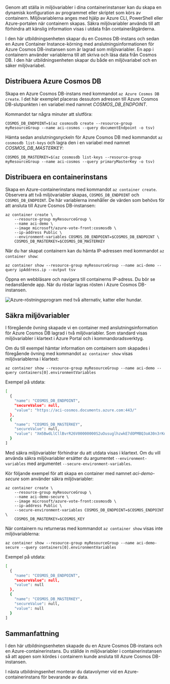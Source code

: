 Genom att ställa in miljövariabler i dina containerinstanser kan du skapa en dynamisk konfiguration av programmet eller skriptet som körs av containern. Miljövariablerna anges med hjälp av Azure CLI, PowerShell eller Azure-portalen när containern skapas. Säkra miljövariabler används till att förhindra att känslig information visas i utdata från containeråtgärderna.

I den här utbildningsenheten skapar du en Cosmos DB-instans och sedan en Azure Container Instance-körning med anslutningsinformationen för Azure Cosmos DB-instansen som är lagrad som miljövariabler. En app i containern använder variablerna till att skriva och läsa data från Cosmos DB. I den här utbildningsenheten skapar du både en miljövariabel och en säker miljövariabel.

## <a name="deploy-azure-cosmos-db"></a>Distribuera Azure Cosmos DB

Skapa en Azure Cosmos DB-instans med kommandot `az Azure Cosmos DB create`. I det här exemplet placeras dessutom adressen till Azure Cosmos DB-slutpunkten i en variabel med namnet *COSMOS_DB_ENDPOINT*.

Kommandot tar några minuter att slutföra:

```azurecli
COSMOS_DB_ENDPOINT=$(az cosmosdb create --resource-group myResourceGroup --name aci-cosmos --query documentEndpoint -o tsv)
```

Hämta sedan anslutningsnyckeln för Azure Cosmos DB med kommandot `az cosmosdb list-keys` och lagra den i en variabel med namnet *COSMOS_DB_MASTERKEY*:

```azurecli
COSMOS_DB_MASTERKEY=$(az cosmosdb list-keys --resource-group myResourceGroup --name aci-cosmos --query primaryMasterKey -o tsv)
```

## <a name="deploy-a-container-instance"></a>Distribuera en containerinstans

Skapa en Azure-containerinstans med kommandot `az container create`. Observera att två miljövariabler skapas, `COSMOS_DB_ENDPOINT` och `COSMOS_DB_ENDPOINT`. De här variablerna innehåller de värden som behövs för att ansluta till Azure Cosmos DB-instansen:

```azurecli
az container create \
    --resource-group myResourceGroup \
    --name aci-demo \
    --image microsoft/azure-vote-front:cosmosdb \
    --ip-address Public \
    --environment-variables COSMOS_DB_ENDPOINT=$COSMOS_DB_ENDPOINT \
    COSMOS_DB_MASTERKEY=$COSMOS_DB_MASTERKEY
```

När du har skapat containern kan du hämta IP-adressen med kommandot `az container show`:

```azurecli
az container show --resource-group myResourceGroup --name aci-demo --query ipAddress.ip --output tsv
```

Öppna en webbläsare och navigera till containerns IP-adress. Du bör se nedanstående app. När du röstar lagras rösten i Azure Cosmos DB-instansen.

![Azure-röstningsprogram med två alternativ, katter eller hundar.](../media-draft/azure-vote.png)

## <a name="secured-environment-variables"></a>Säkra miljövariabler

I föregående övning skapade vi en container med anslutningsinformation för Azure Cosmos DB lagrad i två miljövariabler. Som standard visas miljövariabler i klartext i Azure Portal och i kommandoradsverktyg.

Om du till exempel hämtar information om containern som skapades i föregående övning med kommandot `az container show` visas miljövariablerna i klartext:

```azurecli
az container show --resource-group myResourceGroup --name aci-demo --query containers[0].environmentVariables
```

Exempel på utdata:

```bash
[
  {
    "name": "COSMOS_DB_ENDPOINT",
    "secureValue": null,
    "value": "https://aci-cosmos.documents.azure.com:443/"
  },
  {
    "name": "COSMOS_DB_MASTERKEY",
    "secureValue": null,
    "value": "Xm5BwdLlCllBvrR26V00000000S2uOusuglhzwkE7dOPMBQ3oA30n3rKd8PKA13700000000095ynys863Ghgw=="
  }
]
```

Med säkra miljövariabler förhindrar du att utdata visas i klartext. Om du vill använda säkra miljövariabler ersätter du argumentet `--environment-variables` med argumentet `--secure-environment-variables`.

Kör följande exempel för att skapa en container med namnet *aci-demo-secure* som använder säkra miljövariabler:

```azurecli
az container create \
    --resource-group myResourceGroup \
    --name aci-demo-secure \
    --image microsoft/azure-vote-front:cosmosdb \
    --ip-address Public \
    --secure-environment-variables COSMOS_DB_ENDPOINT=$COSMOS_ENDPOINT \
    COSMOS_DB_MASTERKEY=$COSMOS_KEY
```

När containern nu returneras med kommandot `az container show` visas inte miljövariablerna:

```azurecli
az container show --resource-group myResourceGroup --name aci-demo-secure --query containers[0].environmentVariables
```

Exempel på utdata:

```bash
[
  {
    "name": "COSMOS_DB_ENDPOINT",
    "secureValue": null,
    "value": null
  },
  {
    "name": "COSMOS_DB_MASTERKEY",
    "secureValue": null,
    "value": null
  }
]
```

## <a name="summary"></a>Sammanfattning

I den här utbildningsenheten skapade du en Azure Cosmos DB-instans och en Azure-containerinstans. Du ställde in miljövariabler i containerinstansen så att appen som kördes i containern kunde ansluta till Azure Cosmos DB-instansen.

I nästa utbildningsenhet monterar du datavolymer vid en Azure-containerinstans för bevarande av data.

